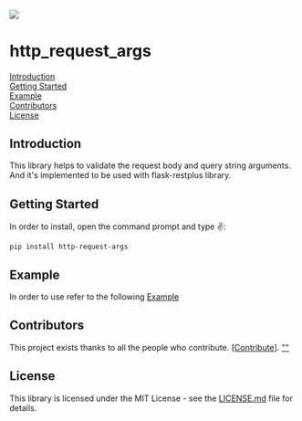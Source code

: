 <h6 align="left">
    <img src="https://cdn.sealr.app/quaking+aspen+logo+teal+full-02.png"  />
</h6>

# http_request_args
[Introduction](#Introduction)\
[Getting Started](#Started)\
[Example](#Example)\
[Contributors](#Contributors)\
[License](#License)
<h2 id="Introduction">Introduction</h2>
This library helps to validate the request body and query string arguments. And it's implemented to be used with flask-restplus library.
 
<h2 id="Started">Getting Started</h2>
In order to install, open the command prompt and type ✌️:

```
pip install http-request-args
```


<h2 id="Example">Example</h2>

In order to use refer to the following [Example](https://github.com/Quakingaspen-codehub/http-request-args/blob/master/example/test.ipynb)

<h2 id="">Contributors</h2>

This project exists thanks to all the people who contribute. [[Contribute](CONTRIBUTING.md)].
<a href="https://github.com/Quakingaspen-codehub/http-request-args/graphs/contributors">
""
</a>

<h2 id="License">License</h2>

This library is licensed under the MIT License - see the [LICENSE.md](LICENSE) file for details.
 


